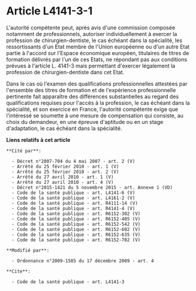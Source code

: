 # Article L4141-3-1

L'autorité compétente peut, après avis d'une commission composée notamment de professionnels, autoriser individuellement à
exercer la profession de chirurgien-dentiste, le cas échéant dans la spécialité, les ressortissants d'un Etat membre de
l'Union européenne ou d'un autre Etat partie à l'accord sur l'Espace économique européen, titulaires de titres de formation
délivrés par l'un de ces Etats, ne répondant pas aux conditions prévues à l'article L. 4141-3 mais permettant d'exercer
légalement la profession de chirurgien-dentiste dans cet Etat. 

Dans le cas où l'examen des qualifications professionnelles attestées par l'ensemble des titres de formation et de
l'expérience professionnelle pertinente fait apparaître des différences substantielles au regard des qualifications requises
pour l'accès à la profession, le cas échéant dans la spécialité, et son exercice en France, l'autorité compétente exige que
l'intéressé se soumette à une mesure de compensation qui consiste, au choix du demandeur, en une épreuve d'aptitude ou en un
stage d'adaptation, le cas échéant dans la spécialité.

**Liens relatifs à cet article**

	**Cité par**:

	  - Décret n°2007-704 du 4 mai 2007 - art. 2 (V)
	  - Arrêté du 25 février 2010 - art. 1 (V)
	  - Arrêté du 25 février 2010 - art. 2 (V)
	  - Arrêté du 27 avril 2010 - art. 1 (V)
	  - Arrêté du 27 avril 2010 - art. 4 (V)
	  - Décret n°2015-1421 du 5 novembre 2015 - art. Annexe 1 (VD)
	  - Code de la santé publique - art. L4141-6 (V)
	  - Code de la santé publique - art. L4161-2 (V)
	  - Code de la santé publique - art. R4111-14 (V)
	  - Code de la santé publique - art. R4141-4 (V)
	  - Code de la santé publique - art. R6152-302 (V)
	  - Code de la santé publique - art. R6152-405 (V)
	  - Code de la santé publique - art. R6152-542 (V)
	  - Code de la santé publique - art. R6152-602 (V)
	  - Code de la santé publique - art. R6152-635 (V)
	  - Code de la santé publique - art. R6152-702 (V)

	**Modifié par**:

	  - Ordonnance n°2009-1585 du 17 décembre 2009 - art. 4

	**Cite**:

	  - Code de la santé publique - art. L4141-3
